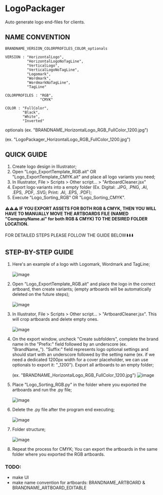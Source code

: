 # LogoPackager
Auto generate logo end-files for clients. 

## NAME CONVENTION

```
BRANDNAME_VERSION_COLORPROFILES_COLOR_optionals
```

```
VERSION : "HorizontalLogo",
          "HorizontalLogoNoTagLine",
          "VerticalLogo",
          "VerticalLogoNoTagLine",
          "Logomark",
          "Wordmark",
          "WordmarkNoTagLine",
          "TagLine"
```

```
COLORPROFILES : "RGB",
                "CMYK"
```

```
COLOR : "FullColor",
        "Black",
        "White",
        "Inverted"
```

optionals  (ex. "BRANDNAME_HorizontalLogo_RGB_FullColor_1200.jpg")

(ex. "LogoPackager_HorizontalLogo_RGB_FullColor_1200.jpg")

## QUICK GUIDE
1. Create logo design in Illustrator;
2. Open "Logo_ExportTemplate_RGB.ait" OR "Logo_ExportTemplate_CMYK.ait" and place all logo variants you need;
4. In Illustrator, File > Scripts > Other script... > "ArtboardCleaner.jsx"
5. Export logo variants into a empty folder (Ex. Digital: .JPG, .PNG, .AI, .EPS, .PDF, .SVG; Print: .AI, .EPS, .PDF); 
6. Execute "Logo_Sorting_RGB" OR "Logo_Sorting_CMYK".

#### :warning::warning::warning: IF YOU EXPORT ASSETS FOR BOTH RGB & CMYK, THEN YOU WILL HAVE TO MANUALLY MOVE THE ARTBOARDS FILE (NAMED "CompanyName.ai" for both RGB & CMYK) TO THE DESIRED FOLDER LOCATION.

FOR DETAILED STEPS PLEASE FOLLOW THE GUIDE BELOW:arrow_down::arrow_down::arrow_down:

## STEP-BY-STEP GUIDE

1. Here's an example of a logo with Logomark, Wordmark and TagLine;<br/><br/>
![image](https://user-images.githubusercontent.com/23508982/128331677-51c360ad-f7af-4d54-b5bf-9c5762ba832a.png)

2. Open "Logo_ExportTemplate_RGB.ait" and place the logo in the correct artboard, then create variants; (empty artboards will be automatically deleted on the future steps);<br/><br/>
![image](https://user-images.githubusercontent.com/23508982/128331432-4834d953-632e-4892-bd37-55590270a218.png)

3. In Illustrator, File > Scripts > Other script... > "ArtboardCleaner.jsx". This will crop artboards and delete empty ones.<br/><br/>
![image](https://user-images.githubusercontent.com/23508982/128331842-73f07bbb-96e6-4177-b1ad-e3bf3d859ad4.png)

4. On the export window, uncheck "Create subfolders", complete the brand name in the "Prefix:" field followed by an underscore (ex. "BrandName_"). "Suffix:" field represents logo optional settings and should start with an underscore followed by the setting name (ex. if we need a dedicated 1200px width for a cover placeholder, we can use optionals to export it: "_1200"). Export all artboards to an empty folder;<br/><br/>
(ex. "BRANDNAME_HorizontalLogo_RGB_FullColor_1200.jpg")
![image](https://user-images.githubusercontent.com/23508982/128333498-a7f5d356-0100-4d66-bf54-0faa294f3b46.png)

5. Place "Logo_Sorting_RGB.py" in the folder where you exported the artboards and run the .py file;<br/><br/>
![image](https://user-images.githubusercontent.com/23508982/128333210-7fa4adc3-acc0-464f-8a98-b46fec00498c.png)

6. Delete the .py file after the program end executing;<br/><br/>
![image](https://user-images.githubusercontent.com/23508982/128333311-ced9f8a3-62b7-409c-bb6c-813947fdcb4d.png)

7. Folder structure;<br/><br/>
![image](https://user-images.githubusercontent.com/23508982/128333647-78cfea75-2644-404b-8784-fb5f4990e29a.png)

8. Repeat the process for CMYK; You can export the artboards in the same folder where you exported the RGB artboards.

### TODO:
- make UI
- make name convention for artboards: BRANDNAME_ARTBOARD & BRANDNAME_ARTBOARD_EDITABLE

